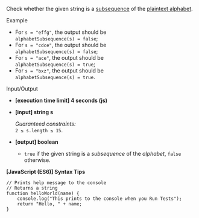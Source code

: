 Check whether the given string is a [subsequence](keyword://subsequence) of the
[plaintext alphabet](keyword://plaintext-alphabet).

Example

- For `s = "effg"`, the output should be  
  `alphabetSubsequence(s) = false`;
- For `s = "cdce"`, the output should be  
  `alphabetSubsequence(s) = false`;
- For `s = "ace"`, the output should be  
  `alphabetSubsequence(s) = true`;
- For `s = "bxz"`, the output should be  
  `alphabetSubsequence(s) = true`.

Input/Output

- **\[execution time limit\] 4 seconds (js)**

- **\[input\] string s**

  _Guaranteed constraints:_  
  `2 ≤ s.length ≤ 15`.

- **\[output\] boolean**

  - `true` if the given string is a _subsequence_ of the _alphabet_, `false`
    otherwise.

**\[JavaScript (ES6)\] Syntax Tips**

    // Prints help message to the console
    // Returns a string
    function helloWorld(name) {
        console.log("This prints to the console when you Run Tests");
        return "Hello, " + name;
    }
